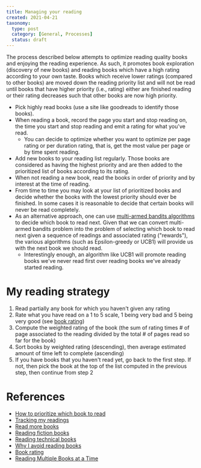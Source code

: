 ```yaml
---
title: Managing your reading
created: 2021-04-21
taxonomy:
  type: post
  category: [General, Processes]
  status: draft
---
```


The process described below attempts to optimize reading quality books and enjoying the reading experience. As such, it promotes book exploration (discovery of new books) and reading books which have a high rating according to your own taste. Books which receive lower ratings (compared to other books) are moved down the reading priority list and will not be read until books that have higher priority (i.e., rating) either are finished reading or their rating decreases such that other books are now high priority.

* Pick highly read books (use a site like goodreads to identify those books).
* When reading a book, record the page you start and stop reading on, the time you start and stop reading and emit a rating for what you've read.
	* You can decide to optimize whether you want to optimize per page rating or per duration rating, that is, get the most value per page or by time spent reading.
* Add new books to your reading list regularly. Those books are considered as having the highest priority and are then added to the prioritized list of books according to its rating.
* When not reading a new book, read the books in order of priority and by interest at the time of reading.
* From time to time you may look at your list of prioritized books and decide whether the books with the lowest priority should ever be finished. In some cases it is reasonable to decide that certain books will never be read completely.
* As an alternative approach, one can use [multi-armed bandits algorithms](https://en.wikipedia.org/wiki/Multi-armed_bandit) to decide which book to read next. Given that we can convert multi-armed bandits problem into the problem of selecting which book to read next given a sequence of readings and associated rating ("rewards"), the various algorithms (such as Epsilon-greedy or UCB1) will provide us with the next book we should read.
	* Interestingly enough, an algorithm like UCB1 will promote reading books we've never read first over reading books we've already started reading.

# My reading strategy
1. Read partially any book for which you haven't given any rating
2. Rate what you have read on a 1 to 5 scale, 1 being very bad and 5 being very good (see [book rating](../book-rating/article.md))
3. Compute the weighted rating of the book (the sum of rating times # of page associated to the reading divided by the total # of pages read so far for the book)
4. Sort books by weighted rating (descending), then average estimated amount of time left to complete (ascending)
5. If you have books that you haven't read yet, go back to the first step. If not, then pick the book at the top of the list computed in the previous step, then continue from step 2

# References
* [How to prioritize which book to read](../../questions/2020/01/06/article.md)
* [Tracking my readings](../../questions/2020/02/18/article.md)
* [Read more books](../../questions/2020/03/01/article.md)
* [Reading fiction books](../../questions/2020/03/17/article.md)
* [Reading technical books](../../questions/2020/03/18/article.md)
* [Why I avoid reading books](../../questions/2020/03/21/article.md)
* [Book rating](../book-rating/article.md)
* [Reading Multiple Books at a Time](https://juvoni.com/reading-multiple-books)
